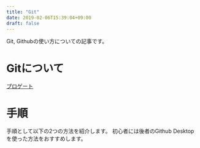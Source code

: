 ```yaml
---
title: "Git"
date: 2019-02-06T15:39:04+09:00
draft: false
---
```


Git, Githubの使い方についての記事です。

# Gitについて
[プロゲート](https://prog-8.com/languages/git)

# 手順
手順として以下の2つの方法を紹介します。
初心者には後者のGithub Desktopを使った方法をおすすめします。